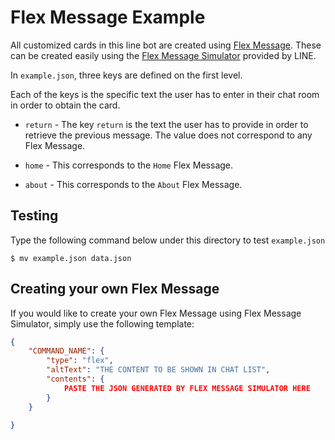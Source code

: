 # Flex Message Example

All customized cards in this line bot are created using [Flex Message](https://developers.line.biz/en/docs/messaging-api/using-flex-messages/).
These can be created easily using the [Flex Message Simulator](https://developers.line.biz/flex-simulator/) provided by LINE.

In `example.json`, three keys are defined on the first level.

Each of the keys is the specific text the user has to enter in their chat room in order to obtain the card.

* `return` - 
    The key `return` is the text the user has to provide in order to retrieve the previous message. The value does not correspond to any Flex Message.
* `home` - 
    This corresponds to the `Home` Flex Message. 

* `about` - 
    This corresponds to the `About` Flex Message.

## Testing

Type the following command below under this directory to test `example.json`
```shell
$ mv example.json data.json
```

## Creating your own Flex Message

If you would like to create your own Flex Message using Flex Message Simulator, simply use the following template:

```JSON
{
    "COMMAND_NAME": {
        "type": "flex",
        "altText": "THE CONTENT TO BE SHOWN IN CHAT LIST",
        "contents": {
            PASTE THE JSON GENERATED BY FLEX MESSAGE SIMULATOR HERE
        }
    }

}
```

